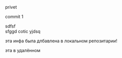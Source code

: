 privet

commit 1

sdfsf\
sfggd
cotic yjdsq

эта инфа была длбавлена в локальном репозитарии!

эта в удалённом
